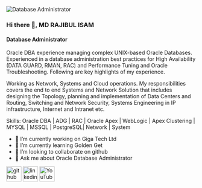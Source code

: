 ![Database Administrator ](https://media.licdn.com/dms/image/C4D16AQG0xMxeklctiA/profile-displaybackgroundimage-shrink_350_1400/0/1653232755332?e=1725494400&v=beta&t=GT8yOiG8sdLJKpHmfdvWzgmwtyKQWJw9Fby-osjJdio)

### Hi there 👋, MD RAJIBUL ISAM
#### Database Administrator 


Oracle DBA experience managing complex UNIX-based Oracle Databases. Experienced in a database administration best practices for High Availability (DATA GUARD, RMAN, RAC) and Performance Tuning and Oracle Troubleshooting. Following are key highlights of my experience.

Working as Network, Systems and Cloud operations. My responsibilities covers the end to end Systems and Network Solution that includes designing the Topology, planning and implementation of Data Centers and Routing, Switching and Network Security, Systems Engineering in IP infrastructure, Internet and Intranet etc. 

Skills: Oracle DBA | ADG | RAC | Oracle Apex | WebLogic | Apex Clustering | MYSQL | MSSQL | PostgreSQL| Network | System

- 🔭 I’m currently working on Giga Tech Ltd 
- 🌱 I’m currently learning Golden Get  
- 👯 I’m looking to collaborate on github 
- 💬 Ask me about Oracle Database Administrator  


[<img src='https://cdn.jsdelivr.net/npm/simple-icons@3.0.1/icons/github.svg' alt='github' height='40'>](https://github.com/rajibul2009)  [<img src='https://cdn.jsdelivr.net/npm/simple-icons@3.0.1/icons/linkedin.svg' alt='linkedin' height='40'>](https://www.linkedin.com/in/md-rajibul-islam-76280ba1/)  [<img src='https://cdn.jsdelivr.net/npm/simple-icons@3.0.1/icons/youtube.svg' alt='YouTube' height='40'>](https://www.youtube.com/channel/@itschoolbangla100)  

